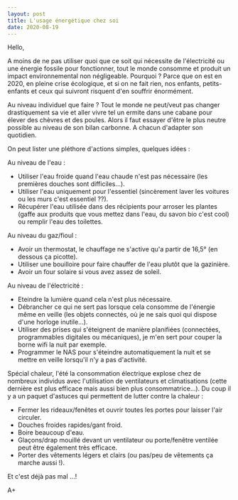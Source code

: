 ```yaml
---
layout: post
title: L'usage énergétique chez soi
date: 2020-08-19
---
```


Hello,

A moins de ne pas utiliser quoi que ce soit qui nécessite de l'électricité ou une énergie fossile pour fonctionner, tout le monde consomme et produit un impact environnemental non négligeable. Pourquoi ? Parce que on est en 2020, en pleine crise écologique, et si on ne fait rien, nos enfants, petits-enfants et ceux qui suivront risquent d'en souffrir énormément.

Au niveau individuel que faire ? Tout le monde ne peut/veut pas changer drastiquement sa vie et aller vivre tel un ermite dans une cabane pour élever des chèvres et des poules. Alors il faut essayer d'être le plus neutre possible au niveau de son bilan carbonne. A chacun d'adapter son quotidien.

On peut lister une pléthore d'actions simples, quelques idées :

Au niveau de l'eau :
- Utiliser l'eau froide quand l'eau chaude n'est pas nécessaire (les premières douches sont difficiles...).
- Utiliser l'eau uniquement pour l'essentiel (sincèrement laver les voitures ou les murs c'est essentiel ??).
- Récupérer l'eau utilisée dans des récipients pour arroser les plantes (gaffe aux produits que vous mettez dans l'eau, du savon bio c'est cool) ou remplir l'eau des toilettes.

Au niveau du gaz/fioul :
- Avoir un thermostat, le chauffage ne s'active qu'a partir de 16,5° (en dessous ça picotte).
- Utiliser une bouilloire pour faire chauffer de l'eau plutôt que la gazinière.
- Avoir un four solaire si vous avez assez de soleil.

Au niveau de l'électricité :
- Eteindre la lumière quand cela n'est plus nécessaire.
- Débrancher ce qui ne sert pas lorsque cela consomme de l'énergie même en veille (les objets connectés, où je ne sais quoi qui dispose d'une horloge inutile...).
- Utiliser des prises qui s'éteignent de manière planifiées (connectées, programmables digitales ou mécaniques), je m'en sert pour couper la borne wifi la nuit par exemple.
- Programmer le NAS pour s'éteindre automatiquement la nuit et se mettre en veille lorsqu'il n'y a pas d'activité.

Spécial chaleur, l'été la consommation électrique explose chez de nombreux individus avec l'utilisation de ventilateurs et climatisations (cette dernière est plus efficace mais aussi bien plus consommatrice...). Du coup il y a un paquet d'astuces qui permettent de lutter contre la chaleur :
- Fermer les rideaux/fenêtes et ouvrir toutes les portes pour laisser l'air circuler.
- Douches froides rapides/gant froid.
- Boire beaucoup d'eau.
- Glaçons/drap mouillé devant un ventilateur ou porte/fenêtre ventilée peut être également très efficace.
- Porter des vêtements légers et clairs (ou pas/peu de vêtements ça marche aussi !).

Et c'est déjà pas mal ...!

A+
